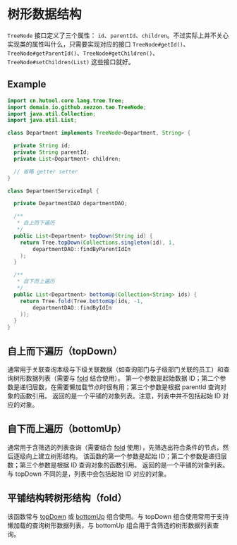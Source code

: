 # 树形数据结构

`TreeNode` 接口定义了三个属性： `id`、`parentId`、`children`。不过实际上并不关心实现类的属性叫什么，只需要实现对应的接口 `TreeNode#getId()`、`TreeNode#getParentId()`、`TreeNode#getChildren()`、`TreeNode#setChildren(List)` 这些接口就好。

## Example

```java
import cn.hutool.core.lang.tree.Tree;
import domain.io.github.xezzon.tao.TreeNode;
import java.util.Collection;
import java.util.List;

class Department implements TreeNode<Department, String> {

  private String id;
  private String parentId;
  private List<Department> children;

  // 省略 getter setter
}

class DepartmentServiceImpl {

  private DepartmentDAO departmentDAO;

  /**
   * 自上而下遍历
   */
  public List<Department> topDown(String id) {
    return Tree.topDown(Collections.singleton(id), 1,
        departmentDAO::findByParentIdIn
    );
  }

  /**
   * 自下而上遍历
   */
  public List<Department> bottomUp(Collection<String> ids) {
    return Tree.fold(Tree.bottomUp(ids, -1,
        departmentDAO::findByIdIn
    ));
  }
}
```

## 自上而下遍历（topDown）

通常用于关联查询本级与下级关联数据（如查询部门与子级部门关联的员工）和查询树形数据列表（需要与 [fold](#平铺结构转树形结构fold) 结合使用）。
第一个参数是起始数据 ID；第二个参数是递归层数，在需要懒加载节点时很有用；第三个参数是根据 parentId 查询对象的函数引用。
返回的是一个平铺的对象列表。注意，列表中并不包括起始 ID 对应的对象。

## 自下而上遍历（bottomUp）

通常用于含筛选的列表查询（需要结合 [fold](#平铺结构转树形结构fold) 使用），先筛选出符合条件的节点，然后逐级向上建立树形结构。
该函数的第一个参数是起始 ID；第二个参数是递归层数；第三个参数是根据 ID 查询对象的函数引用。
返回的是一个平铺的对象列表。与 topDown 不同的是，列表中会包括起始 ID 对应的对象。

## 平铺结构转树形结构（fold）

该函数常与 [topDown](#自上而下遍历topdown) 或 [bottomUp](#自下而上遍历bottomup) 组合使用。与 topDown 组合使用常用于支持懒加载的查询树形数据列表，与 bottomUp 组合用于含筛选的树形数据列表查询。
